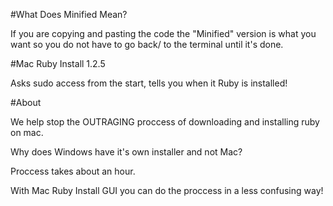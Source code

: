 #What Does Minified Mean?

If you are copying and pasting the code the "Minified" version is what you want so you do not have to go back/ to the terminal until it's done.

#Mac Ruby Install 1.2.5

Asks sudo access from the start, tells you when it Ruby is installed!

#About

We help stop the OUTRAGING proccess of downloading and installing ruby on mac.

Why does Windows have it's own installer and not Mac?

Proccess takes about an hour.

With Mac Ruby Install GUI you can do the proccess in a less confusing way!
